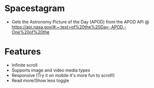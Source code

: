 # Spacestagram

- Gets the Astronomy Picture of the Day (APOD) from the APOD APi @ https://api.nasa.gov/#:~:text=of%20the%20Day-,APOD,-One%20of%20the

Features
========

- Infinite scroll 
- Supports image and video media types
- Responsive (Try it on mobile it's more fun to scroll!)
- Read more/Show less toggle 